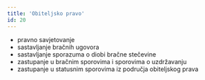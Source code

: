```yaml
---
title: 'Obiteljsko pravo'
id: 20
---
```


* pravno savjetovanje
* sastavljanje bračnih ugovora
* sastavljanje sporazuma o diobi bračne stečevine
* zastupanje u bračnim sporovima i sporovima o uzdržavanju
* zastupanje u statusnim sporovima iz područja obiteljskog prava